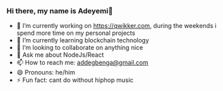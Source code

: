 ### Hi there, my name is Adeyemi👋
<!-- 
**addegbenga/addegbenga** is a ✨ _special_ ✨ repository because its `README.md` (this file) appears on your GitHub profile. -->

- 🔭 I’m currently working on https://qwikker.com, during the weekends i spend more time on my personal projects
- 🌱 I’m currently learning blockchain technology 
- 🤔 I’m looking to collaborate on anything nice
- 💬 Ask me about NodeJs/React
- 📫 How to reach me: addegbenga@gmail.com
- 😄 Pronouns: he/him
- ⚡ Fun fact: cant do without hiphop music
